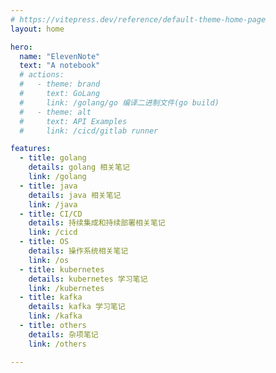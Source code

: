```yaml
---
# https://vitepress.dev/reference/default-theme-home-page
layout: home

hero:
  name: "ElevenNote"
  text: "A notebook"
  # actions:
  #   - theme: brand
  #     text: GoLang
  #     link: /golang/go 编译二进制文件(go build)
  #   - theme: alt
  #     text: API Examples
  #     link: /cicd/gitlab runner

features:
  - title: golang
    details: golang 相关笔记
    link: /golang
  - title: java
    details: java 相关笔记
    link: /java
  - title: CI/CD
    details: 持续集成和持续部署相关笔记
    link: /cicd
  - title: OS
    details: 操作系统相关笔记
    link: /os
  - title: kubernetes
    details: kubernetes 学习笔记
    link: /kubernetes
  - title: kafka
    details: kafka 学习笔记
    link: /kafka
  - title: others
    details: 杂项笔记
    link: /others

---
```


